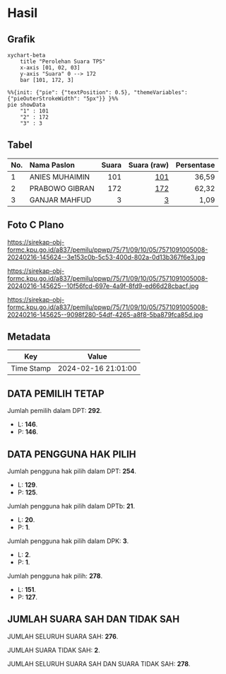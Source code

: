 # Hasil

## Grafik

```mermaid
xychart-beta
    title "Perolehan Suara TPS"
    x-axis [01, 02, 03]
    y-axis "Suara" 0 --> 172
    bar [101, 172, 3]
```

```mermaid
%%{init: {"pie": {"textPosition": 0.5}, "themeVariables": {"pieOuterStrokeWidth": "5px"}} }%%
pie showData
    "1" : 101
    "2" : 172
    "3" : 3
```

## Tabel

| No. | Nama Paslon    | Suara | Suara (raw) | Persentase |
|:--- |:-------------- | -----:| -----------:| ----------:|
| 1   | ANIES MUHAIMIN | 101   | [101][p-1]  | 36,59      |
| 2   | PRABOWO GIBRAN | 172   | [172][p-2]  | 62,32      |
| 3   | GANJAR MAHFUD  | 3     | [3][p-3]    | 1,09       |


[p-1]: https://github.com/gigit-pemilu/pemilu-2024-75-gorontalo/blob/main/pilpres/hitung-suara/sub/75-gorontalo/sub/71-kota-gorontalo/sub/09-hulonthalangi/sub/1005-siendeng/sub/008-tps/sub/paslon-1.txt
[p-2]: https://github.com/gigit-pemilu/pemilu-2024-75-gorontalo/blob/main/pilpres/hitung-suara/sub/75-gorontalo/sub/71-kota-gorontalo/sub/09-hulonthalangi/sub/1005-siendeng/sub/008-tps/sub/paslon-2.txt
[p-3]: https://github.com/gigit-pemilu/pemilu-2024-75-gorontalo/blob/main/pilpres/hitung-suara/sub/75-gorontalo/sub/71-kota-gorontalo/sub/09-hulonthalangi/sub/1005-siendeng/sub/008-tps/sub/paslon-3.txt

## Foto C Plano

https://sirekap-obj-formc.kpu.go.id/a837/pemilu/ppwp/75/71/09/10/05/7571091005008-20240216-145624--3e153c0b-5c53-400d-802a-0d13b367f6e3.jpg

https://sirekap-obj-formc.kpu.go.id/a837/pemilu/ppwp/75/71/09/10/05/7571091005008-20240216-145625--10f56fcd-697e-4a9f-8fd9-ed66d28cbacf.jpg

https://sirekap-obj-formc.kpu.go.id/a837/pemilu/ppwp/75/71/09/10/05/7571091005008-20240216-145625--9098f280-54df-4265-a8f8-5ba879fca85d.jpg


## Metadata

| Key        | Value               |
| ---------- | ------------------- |
| Time Stamp | 2024-02-16 21:01:00 |


## DATA PEMILIH TETAP

Jumlah pemilih dalam DPT: **292**.
 * L: **146**.
 * P: **146**.

## DATA PENGGUNA HAK PILIH

Jumlah pengguna hak pilih dalam DPT: **254**.
 * L: **129**.
 * P: **125**.

Jumlah pengguna hak pilih dalam DPTb: **21**.
 * L: **20**.
 * P: **1**.

Jumlah pengguna hak pilih dalam DPK: **3**.
 * L: **2**.
 * P: **1**.

Jumlah pengguna hak pilih: **278**.
 * L: **151**.
 * P: **127**.

## JUMLAH SUARA SAH DAN TIDAK SAH

JUMLAH SELURUH SUARA SAH: **276**.

JUMLAH SUARA TIDAK SAH: **2**.

JUMLAH SELURUH SUARA SAH DAN SUARA TIDAK SAH: **278**.


